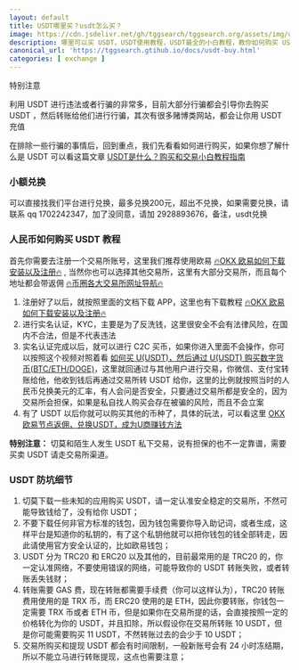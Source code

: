 ```yaml
---
layout: default
title: USDT哪里买？usdt怎么买？
image: https://cdn.jsdelivr.net/gh/tggsearch/tggsearch.org/assets/img/usdt-1.webp
description: 哪里可以买 USDT，USDT使用教程，USDT最全的小白教程，教你如何购买 USDT，以及如何防止 USDT 安全问题，避免小白被坑、被骗的钱财损失。
canonical_url: 'https://tggsearch.gtihub.io/docs/usdt-buy.html'
categories: [ exchange ]
---
```

特别注意

<p class="red-text-word">
利用 USDT 进行违法或者行骗的非常多，目前大部分行骗都会引导你去购买 USDT ，然后转账给他们进行行骗，其次有很多赌博类网站，都会让你用 USDT 充值
</p>

在排除一些行骗的事情后，回到重点，我们先看看如何进行购买，如果你想了解什么是 USDT 可以看这篇文章 [USDT是什么？购买和交易小白教程指南](./usdt.html)
### 小额兑换
可以直接找我们平台进行兑换，最多兑换200元，超出不兑换，如果需要兑换，请联系 qq 1702242347，加了没同意，请加 2928893676，备注，usdt兑换

### 人民币如何购买 USDT 教程

首先你需要去注册一个交易所账号，这里我们推荐使用欧易 [🔥OKX 欧易如何下载安装以及注册🔥](./okx-install.html) , 当然你也可以选择其他交易所，这里有大部分交易所，而且每个地址都会带返佣  [🔥币圈各大交易所网址导航🔥](./coins-index.html)

1. 注册好了以后，就按照里面的文档下载 APP，这里也有下载教程 [🔥OKX 欧易如何下载安装以及注册🔥](./okx-install.html) 
2. 进行实名认证，KYC，主要是为了反洗钱，这里很安全不会有法律风险，在国内不合法，但是不代表违法
3. 实名认证完成以后，就可以进行 C2C 买币，如果你进入里面不会操作，你可以按照这个视频对照着看 [如何买 U(USDT)，然后通过 U(USDT) 购买数字货币(BTC/ETH/DOGE)](./302.html?target=https://youtu.be/Y2A1SBRD5RM)，这里就回通过与其他用户进行交易，你微信、支付宝转账给他，他收到钱后再通过交易所转 USDT 给你，这里的比例就按照当时的人民币兑换美元的汇率，有人会问是否安全，只要通过交易所都是安全的，因为交易所会担保，如果是私自找人购买会存在被骗的风险，而且不会立案
4. 有了 USDT 以后你就可以购买其他的币种了，具体的玩法，可以看这里 [OKX 欧易节点返佣，兑换USDT，成为U商赚钱方法](./okx-buy-coins.html)

**特别注意：** 切莫和陌生人发生 USDT 私下交易，说有担保的也不一定靠谱，需要买卖 USDT 请走交易所渠道。

### USDT 防坑细节

1. 切莫下载一些未知的应用购买 USDT，请一定认准安全稳定的交易所，不然可能导致钱给了，没有给你 USDT；
2. 不要下载任何非官方标准的钱包，因为钱包需要你导入助记词，或者生成，这样平台是知道你的私钥的，有了这个私钥他就可以把你钱包的钱全部转走，因此请使用官方安全认证的，比如欧易钱包；
3. USDT 分为 TRC20 和 ERC20 以及其他的，目前最常用的是 TRC20 的，你一定认准网络，不要使用错误的网络，可能导致你的 USDT 转账失败，或者转账丢失钱财；
4. 转账需要 GAS 费，现在转账都需要手续费（你可以这样认为），TRC20 转账费用使用的是 TRX 币，而 ERC20 使用的是 ETH，因此你要转账，你钱包一定需要 TRX 币或者 ETH 币，但是如果你在交易所提的话，会直接按照一定的价格转化为你的 USDT，并且扣除，所以假设你在交易所转账 10 USDT，但是你可能需要购买 11 USDT，不然转账过去的会少于 10 USDT；
5. 交易所购买和提现 USDT 都会有时间限制，一般新账号会有 24 小时冻结期，所以不能立马进行转账提现，这点也需要注意；